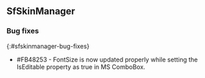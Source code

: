 ## SfSkinManager

### Bug fixes
{:#sfskinmanager-bug-fixes}

* \#FB48253 - FontSize is now updated properly while setting the IsEditable property as true in MS ComboBox.